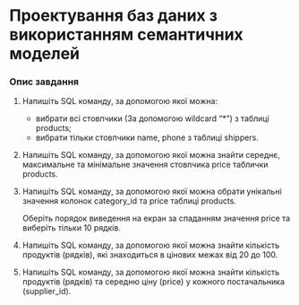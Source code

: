 # Проектування баз даних з використанням семантичних моделей

### Опис завдання

1. Напишіть SQL команду, за допомогою якої можна:

   - вибрати всі стовпчики (За допомогою wildcard “*”) з таблиці products;
   - вибрати тільки стовпчики name, phone з таблиці shippers.

2. Напишіть SQL команду, за допомогою якої можна знайти середнє, максимальне та мінімальне значення стовпчика price таблички products.

3. Напишіть SQL команду, за допомогою якої можна обрати унікальні значення колонок category_id та price таблиці products.

    Оберіть порядок виведення на екран за спаданням значення price та виберіть тільки 10 рядків.

4. Напишіть SQL команду, за допомогою якої можна знайти кількість продуктів (рядків), які знаходиться в цінових межах від 20 до 100.

5. Напишіть SQL команду, за допомогою якої можна знайти кількість продуктів (рядків) та середню ціну (price) у кожного постачальника (supplier_id).
